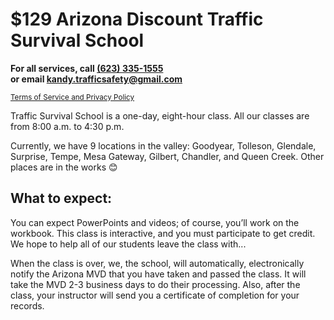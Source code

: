 
# $129 Arizona Discount Traffic Survival School

**For all services, call <a href="tel:6233351555">(623) 335-1555</a><br>
or email <a href="mailto:kandy.trafficsafety@gmail.com">kandy.trafficsafety@gmail.com</a>**

<small>[Terms of Service and Privacy Policy](/terms-of-service)</small>

Traffic Survival School is a one-day, eight-hour class. All our classes are from 8:00 a.m. to 4:30 p.m.

Currently, we have 9 locations in the valley: Goodyear, Tolleson, Glendale, Surprise, Tempe, Mesa Gateway, Gilbert, Chandler, and Queen Creek. Other places are in the works 😊

## What to expect:

You can expect PowerPoints and videos; of course, you’ll work on the workbook. This class is interactive, and you must participate to get credit. We hope to help all of our students leave the class with...

When the class is over, we, the school, will automatically, electronically notify the Arizona MVD that you have taken and passed the class. It will take the MVD 2-3 business days to do their processing. Also, after the class, your instructor will send you a certificate of completion for your records.

